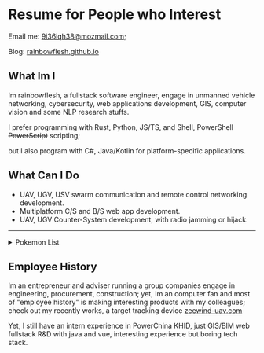 # Resume for People who Interest

Email me: 9i36iqh38@mozmail.com;

Blog: [rainbowflesh.github.io](rainbowflesh.github.io) 

## What Im I

Im rainbowflesh, a fullstack software engineer, engage in unmanned vehicle networking, cybersecurity, web applications development, GIS, computer vision and some NLP research stuffs.

I prefer programming with Rust, Python, JS/TS, and Shell, PowerShell <del>PowerScript</del> scripting;

but I also program with C#, Java/Kotlin for platform-specific applications.

## What Can I Do

- UAV, UGV, USV swarm communication and remote control networking development.
- Multiplatform C/S and B/S web app development.
- UAV, UGV Counter-System development, with radio jamming or hijack.

---

<details>
  <summary>Pokemon List</summary>
Aircrack-ng,
AirSim,
ansible,
Aurora,
bsd jail,
candle,
celery,
CleverHans,
CSharp,
CUDA,
cudnn,
cutter,
django,
dji-sdk,
docker,
<del>DreamBerd</del>,
electron,
ffmpeg,
Firmament-Autopilot,
flask,
glium,
glutin,
Golang,
GraphQL,
gtk,
gunicon,
haskell,
i18n,
Java,
JavaScript,
Kismet,
Kotlin,
LaTeX,
libp2p,
live2d,
Lua,
Magisk,
mongodb,
mraa,swr,
mysql,
ncnn,
nodejs,
Parrot Drone SDK,
pcileech,
Pinia,
Pion,
PixHawk,
podman,
postgres,
PowerShell,
Python,
qlora,
ractor,
react-native,
react,
redis,
redux,
RESTFul,
rknn,
rkyv,
Ruby on Rails,
Ruby,
Rust,
sea-orm,
sglang,
Shell,
spring,
spug,
sqlite,
SUPIR,
tauri,
TDengine,
tokio.rs,
TypeScript,
unity,
unreal engine,
VRoid,
vue,
vulkano
WaveRNN,
WebGPU,
WebRTC,
WebSocket,
Whisper,
wry,
WSA,
WSL,
YOLO,
zstd,
</details>

## Employee History

Im an entrepreneur and adviser running a group companies engage in engineering, procurement, construction; yet, Im an computer fan and most of "employee history" is making interesting products with my colleagues; check out my recently works, a target tracking device [zeewind-uav.com](zeewind-uav.com)

Yet, I still have an intern experience in PowerChina KHID, just GIS/BIM web fullstack R&D with java and vue, interesting experience but boring tech stack.
